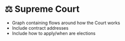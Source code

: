 # ⚖ Supreme Court

* Graph containing flows around how the Court works
* Include contract addresses
* Include how to apply/when are elections
